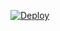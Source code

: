 

[![Deploy](https://www.herokucdn.com/deploy/button.png)](https://dashboard.heroku.com/new?template=https%3A%2F%2Fdgrsgtrh%2Frptec%2Fdfgvdrgthtrjy)


